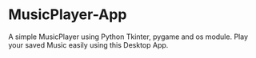 # MusicPlayer-App
A simple MusicPlayer using Python Tkinter, pygame and os module. Play your saved Music easily using this Desktop App.
